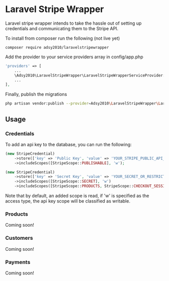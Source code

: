 # Laravel Stripe Wrapper
Laravel stripe wrapper intends to take the hassle out of setting up credentials and communicating them to the Stripe API.

To install from composer run the following (not live yet)

    composer require adsy2010/laravelstripewrapper

Add the provider to your service providers array in config/app.php

```php
'providers' => [
    ...
    \Adsy2010\LaravelStripeWrapper\LaravelStripeWrapperServiceProvider::class,
    ...
],
```

Finally, publish the migrations

```bash 
php artisan vendor:publish --provider=Adsy2010\LaravelStripeWrapper\LaravelStripeWrapperServiceProvider
```


## Usage


### Credentials

To add an api key to the database, you can run the following:

```php
(new StripeCredential)
    ->store(['key' => 'Public Key', 'value' => 'YOUR_STRIPE_PUBLIC_API_KEY_HERE'])
    ->includeScopes([StripeScope::PUBLISHABLE], 'w');

(new StripeCredential)
    ->store(['key' => 'Secret Key', 'value' => 'YOUR_SECRET_OR_RESTRICTED API_KEY'])
    ->includeScopes([StripeScope::SECRET], 'w')
    ->includeScopes([StripeScope::PRODUCTS, StripeScope::CHECKOUT_SESSIONS]);
```

Note that by default, an added scope is read, if 'w' is specified as the access type, the api key scope will be classified as writable.

### Products

Coming soon!

### Customers

Coming soon!

### Payments

Coming soon!

